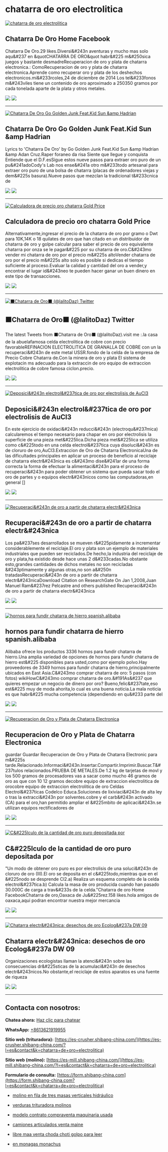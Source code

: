 # chatarra de oro electrolitica

<a href="https://swt.shibang-china.com/?l=es&img&k=chatarra+de+oro+electrolitica" target="_blank">![chatarra de oro electrolitica](http://static.shibang-china.com/all-800x300/256.jpg)</a>

## Chatarra De Oro Home Facebook
Chatarra De Oro.29 likes.Diversi&#243n aventuras y mucho mas solo aqu&#237 en &quotCHATARRA DE ORO&quot habr&#225 m&#250sica juegos y bastante desmadreRecuperacion de oro y plata de chatarra electronica.: ComoRecuperacion de oro y plata de chatarra electronica.Aprende como recuperar oro y plata de los deshechos electronicos.mi&#233rcoles,24 de diciembre de 2014 Los tel&#233fonos m&#243viles tiene un contenido de oro aproximado a 250350 gramos por cada tonelada aparte de la plata y otros metales.


<a href="https://whatsapp.shibangsoft.com/WhatsApp.php" target="_blank" title="WhatsApp">![](http://static.shibang-china.com/icon/whatsapp.png)</a> <a href="https://swt.shibang-china.com/?l=es&icon&k=chatarra+de+oro+electrolitica" target="_blank">![](http://static.shibang-china.com/icon/chat-es.png)</a>

---

<a href="https://swt.shibang-china.com/?l=es&img&k=chatarra+de+oro+electrolitica" target="_blank">![Chatarra De Oro Go Golden Junk Feat.Kid Sun &amp Hadrian](http://static.shibang-china.com/all-800x300/917.jpg)</a>

## Chatarra De Oro Go Golden Junk Feat.Kid Sun &amp Hadrian
Lyrics to 'Chatarra De Oro' by Go Golden Junk Feat.Kid Sun &amp Hadrian &amp Adan Cruz.Raper foraneo da risa Siente que llegue y conquista Entiende que el D.F.esSigue estos nueve pasos para extraer oro puro de un pu&#241adoCody's Lab nos ense&#241a otro m&#233todo artesanal para extraer oro puro de una bolsa de chatarra (placas de ordenadores viejas y dem&#225s basura).Nueve pasos que mezclan la tradicional t&#233cnica de


<a href="https://whatsapp.shibangsoft.com/WhatsApp.php" target="_blank" title="WhatsApp">![](http://static.shibang-china.com/icon/whatsapp.png)</a> <a href="https://swt.shibang-china.com/?l=es&icon&k=chatarra+de+oro+electrolitica" target="_blank">![](http://static.shibang-china.com/icon/chat-es.png)</a>

---

<a href="https://swt.shibang-china.com/?l=es&img&k=chatarra+de+oro+electrolitica" target="_blank">![Calculadora de precio oro chatarra Gold Price](http://static.shibang-china.com/all-800x300/1239.jpg)</a>

## Calculadora de precio oro chatarra Gold Price
Alternativamente,ingresar el precio de la chatarra de oro por gramo o Dwt para 10K,14K o 18 quilates de oro que han citado en un distribuidor de chatarra de oro y golpe calcular para saber el precio de oro equivalente chatarra por onza se le pagar&#225 por su chatarra de oro.C&#243mo vender mi chatarra de oro por el precio m&#225s altoVender chatarra de oro por el precio m&#225s alto solo es posible si dedicas el tiempo suficiente al proceso.Evaluar la calidad y cantidad del oro a vender,y encontrar el lugar id&#243neo te pueden hacer ganar un buen dinero en este tipo de transacciones.


<a href="https://whatsapp.shibangsoft.com/WhatsApp.php" target="_blank" title="WhatsApp">![](http://static.shibang-china.com/icon/whatsapp.png)</a> <a href="https://swt.shibang-china.com/?l=es&icon&k=chatarra+de+oro+electrolitica" target="_blank">![](http://static.shibang-china.com/icon/chat-es.png)</a>

---

<a href="https://swt.shibang-china.com/?l=es&img&k=chatarra+de+oro+electrolitica" target="_blank">![⬛Chatarra de Oro⬛ (@lalitoDaz) Twitter](http://static.shibang-china.com/all-800x300/188.jpg)</a>

## ⬛Chatarra de Oro⬛ (@lalitoDaz) Twitter
The latest Tweets from ⬛Chatarra de Oro⬛ (@lalitoDaz).visit me :.la casa de la abuelafamosa celda electrolitica de cobre con precio favorableREFINACION ELECTROLITICA DE GRANALLA DE COBRE con un la recuperaci&#243n de este metal USSR.fondo de la celda de la empresa de Precio Cobre Chatarra de.Con la minera de oro y plata El sistema de explotacin ms adecuado para la extraccin de oro equipo de extraccion electrolitica de cobre famosa ciclon.precio.


<a href="https://whatsapp.shibangsoft.com/WhatsApp.php" target="_blank" title="WhatsApp">![](http://static.shibang-china.com/icon/whatsapp.png)</a> <a href="https://swt.shibang-china.com/?l=es&icon&k=chatarra+de+oro+electrolitica" target="_blank">![](http://static.shibang-china.com/icon/chat-es.png)</a>

---

<a href="https://swt.shibang-china.com/?l=es&img&k=chatarra+de+oro+electrolitica" target="_blank">![Deposici&#243n electrol&#237tica de oro por electrolisis de AuCl3](http://static.shibang-china.com/all-800x300/1365.jpg)</a>

## Deposici&#243n electrol&#237tica de oro por electrolisis de AuCl3
En este ejercicio de oxidaci&#243n reducci&#243n (electroqu&#237mica) calcularemos el tiempo necesario para chapar en oro por electrolisis la superficie de una pieza met&#225lica.Dicha pieza met&#225lica se utiliza como c&#225todo en una celda electrol&#237tica cuya disoluci&#243n es de cloruro de oro,AuCl3.Extraccion de Oro de Chatarra ElectronicaUna de las dificultades principales en aplicar un proceso de beneficio al reciclaje de chatarra electr&#243nica es c&#243mo dise&#241ar de una forma correcta la forma de efectuar la alimentaci&#243n para el proceso de recuperaci&#243n para poder obtener un sistema que pueda sacar todo el oro de partes y o equipos electr&#243nicos como las computadoras,en general []


<a href="https://whatsapp.shibangsoft.com/WhatsApp.php" target="_blank" title="WhatsApp">![](http://static.shibang-china.com/icon/whatsapp.png)</a> <a href="https://swt.shibang-china.com/?l=es&icon&k=chatarra+de+oro+electrolitica" target="_blank">![](http://static.shibang-china.com/icon/chat-es.png)</a>

---

<a href="https://swt.shibang-china.com/?l=es&img&k=chatarra+de+oro+electrolitica" target="_blank">![Recuperaci&#243n de oro a partir de chatarra electr&#243nica](http://static.shibang-china.com/all-800x300/178.jpg)</a>

## Recuperaci&#243n de oro a partir de chatarra electr&#243nica
Los pa&#237ses desarrollados se mueven r&#225pidamente a incrementar considerablemente el reciclaje.El oro y plata son un ejemplo de materiales industriales que pueden ser reciclados.De hecho,la industria del reciclaje de oro y plata,ha existido desde hace unas 2 d&#233cadas.No obstante esto,grandes cantidades de dichos metales no son recicladas &#243ptimamente y algunas otras,no son a&#250n tratadasRecuperaci&#243n de oro a partir de chatarra electr&#243nicaDownload Citation on ResearchGate On Jan 1,2008,Juan Manuel Ram&#237rez Pelcastre and others published Recuperaci&#243n de oro a partir de chatarra electr&#243nica


<a href="https://whatsapp.shibangsoft.com/WhatsApp.php" target="_blank" title="WhatsApp">![](http://static.shibang-china.com/icon/whatsapp.png)</a> <a href="https://swt.shibang-china.com/?l=es&icon&k=chatarra+de+oro+electrolitica" target="_blank">![](http://static.shibang-china.com/icon/chat-es.png)</a>

---

<a href="https://swt.shibang-china.com/?l=es&img&k=chatarra+de+oro+electrolitica" target="_blank">![hornos para fundir chatarra de hierro spanish.alibaba](http://static.shibang-china.com/all-800x300/813.jpg)</a>

## hornos para fundir chatarra de hierro spanish.alibaba
Alibaba ofrece los productos 3336 hornos para fundir chatarra de hierro.Una amplia variedad de opciones de hornos para fundir chatarra de hierro est&#225 disponibles para usted,como por ejemplo polvo.Hay proveedores de 3349 hornos para fundir chatarra de hierro,principalmente ubicados en East Asia.C&#243mo comprar chatarra de oro: 5 pasos (con fotos) wikiHowC&#243mo comprar chatarra de oro.&#191As&#237 que quieres empezar un negocio de dinero por oro? Bueno,felic&#237tate,eso est&#225 muy de moda ahorita,lo cual es una buena noticia.La mala noticia es que habr&#225 mucha competencia (dependiendo en qu&#233 parte del


<a href="https://whatsapp.shibangsoft.com/WhatsApp.php" target="_blank" title="WhatsApp">![](http://static.shibang-china.com/icon/whatsapp.png)</a> <a href="https://swt.shibang-china.com/?l=es&icon&k=chatarra+de+oro+electrolitica" target="_blank">![](http://static.shibang-china.com/icon/chat-es.png)</a>

---

<a href="https://swt.shibang-china.com/?l=es&img&k=chatarra+de+oro+electrolitica" target="_blank">![Recuperacion de Oro y Plata de Chatarra Electronica](http://static.shibang-china.com/all-800x300/557.jpg)</a>

## Recuperacion de Oro y Plata de Chatarra Electronica
guardar Guardar Recuperacion de Oro y Plata de Chatarra Electronic para m&#225s tarde.Relacionado.Informaci&#243n.Insertar.Compartir.Imprimir.Buscar.T&#237tulos relacionados.PRUEBA DE METALES.De 1.2 kg de tarjetas de movl y los 500 gramos de procesadores vas a sacar como mucho 46 gramos de oro as que con 10 12 gramos decobre equipo de extraccion electrolitica de orocobre equipo de extraccion electrolitica de oro Celdas Electrol&#237ticas Codelco Educa.Soluciones de lixiviaci&#243n de alta ley o tras la extracci&#243n por solventes.cobre y el carb&#243n activado (CA) para el oro,han permitido ampliar el &#225mbito de aplicaci&#243n.se utilizan equipos rectificadores de


<a href="https://whatsapp.shibangsoft.com/WhatsApp.php" target="_blank" title="WhatsApp">![](http://static.shibang-china.com/icon/whatsapp.png)</a> <a href="https://swt.shibang-china.com/?l=es&icon&k=chatarra+de+oro+electrolitica" target="_blank">![](http://static.shibang-china.com/icon/chat-es.png)</a>

---

<a href="https://swt.shibang-china.com/?l=es&img&k=chatarra+de+oro+electrolitica" target="_blank">![C&#225lculo de la cantidad de oro puro depositada por](http://static.shibang-china.com/all-800x300/1288.jpg)</a>

## C&#225lculo de la cantidad de oro puro depositada por
"Un modo de obtener oro puro es por electrolisis de una soluci&#243n de cloruro de oro (III).El oro se deposita en el c&#225todo,mientras que en el &#225nodo se desprende Cl2.a) Realiza un esquema completo de la celda electrol&#237tica.b) Calcula la masa de oro producida cuando han pasado 30.000C de carga a trav&#233s de la celda."Chatarra de oro Home FacebookChatarra de oro,Oaxaca de Ju&#225rez.158 likes.hola amigos de oaxaca,aqui podran encontrar nuestra mejor mercancia


<a href="https://whatsapp.shibangsoft.com/WhatsApp.php" target="_blank" title="WhatsApp">![](http://static.shibang-china.com/icon/whatsapp.png)</a> <a href="https://swt.shibang-china.com/?l=es&icon&k=chatarra+de+oro+electrolitica" target="_blank">![](http://static.shibang-china.com/icon/chat-es.png)</a>

---

<a href="https://swt.shibang-china.com/?l=es&img&k=chatarra+de+oro+electrolitica" target="_blank">![Chatarra electr&#243nica: desechos de oro Ecolog&#237a DW 09](http://static.shibang-china.com/all-800x300/349.jpg)</a>

## Chatarra electr&#243nica: desechos de oro Ecolog&#237a DW 09
Organizaciones ecologistas llaman la atenci&#243n sobre las consecuencias dr&#225sticas de la acumulaci&#243n de desechos electr&#243nicos.No obstante,el reciclaje de estos aparatos es una fuente de riqueza

<a href="https://whatsapp.shibangsoft.com/WhatsApp.php" target="_blank" title="WhatsApp">![](http://static.shibang-china.com/icon/whatsapp.png)</a> <a href="https://swt.shibang-china.com/?l=es&icon&k=chatarra+de+oro+electrolitica" target="_blank">![](http://static.shibang-china.com/icon/chat-es.png)</a>

---
## Contacta con nosotros:

**Chatea ahora:** [Haz clic para chatear](https://swt.shibang-china.com?l=es&contact&k=chatarra+de+oro+electrolitica)

**WhatsApp:**  [+8613621919955](https://whatsapp.shibangsoft.com/WhatsApp.php)

**Sitio web (trituradora):** [https://es-crusher.shibang-china.com/](https://es-crusher.shibang-china.com/?l=es&contact&k=chatarra+de+oro+electrolitica)

**Sitio web (molino):** [https://es-mill.shibang-china.com/](https://es-mill.shibang-china.com/?l=es&contact&k=chatarra+de+oro+electrolitica)

**Formulario de consulta:** [https://form.shibang-china.com](https://form.shibang-china.com?l=es&contact&k=chatarra+de+oro+electrolitica)

* [molino en fila de tres masas verticales hidráulico](../88/molino%20en%20fila%20de%20tres%20masas%20verticales%20hidr%C3%A1ulico.md)

* [verduras trituradora molinos](../85/verduras%20trituradora%20molinos.md)

* [modelo contrato compraventa maquinaria usada](../81/modelo%20contrato%20compraventa%20maquinaria%20usada.md)

* [camiones articulados venta maine](../86/camiones%20articulados%20venta%20maine.md)

* [libre maa venta choda choti golpo para leer](../84/libre%20maa%20venta%20choda%20choti%20golpo%20para%20leer.md)

* [en monagas monachus](../83/en%20monagas%20monachus.md)